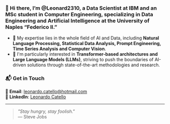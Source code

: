 ### 👋 Hi there, I’m @Leonard2310, a Data Scientist at IBM and an MSc student in Computer Engineering, specializing in Data Engineering and Artificial Intelligence at the University of Naples “Federico II.”

- 🤖 My expertise lies in the whole field of AI and Data, including **Natural Language Processing, Statistical Data Analysis, Prompt Engineering, Time Series Analysis and Computer Vision**.  
- 🚀 I'm particularly interested in **Transformer-based architectures and Large Language Models (LLMs)**, striving to push the boundaries of AI-driven solutions through state-of-the-art methodologies and research.

### 📬 Get in Touch  
📧 **Email**: leonardo.catello@hotmail.com  
🔗 **LinkedIn**: [Leonardo Catello](https://www.linkedin.com/in/leonardocatello/)  
 

---  

> *"Stay hungry, stay foolish."*  
> — Steve Jobs

